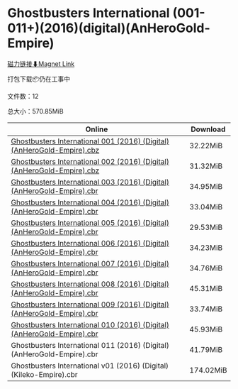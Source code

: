 # Ghostbusters International (001-011+)(2016)(digital)(AnHeroGold-Empire)

[磁力链接⬇Magnet Link](magnet:?xt=urn:btih:64d78e634309f0bce91114ec689cec8ab9246bb0&dn=Ghostbusters%20International%20%28001-011%2B%29%282016%29%28digital%29%28AnHeroGold-Empire%29)

打包下载📦仍在工事中

文件数：12

总大小：570.85MiB

Online | Download
--- | ---
[Ghostbusters International 001 (2016) (Digital) (AnHeroGold-Empire).cbz](https://github.com/alicewish/markdown/blob/master/comic/Ghostbusters-International-001-2016-Digital-AnHeroGold-Empire-cbz.md) | 32.22MiB
[Ghostbusters International 002 (2016) (Digital) (AnHeroGold-Empire).cbz](https://github.com/alicewish/markdown/blob/master/comic/Ghostbusters-International-002-2016-Digital-AnHeroGold-Empire-cbz.md) | 31.32MiB
[Ghostbusters International 003 (2016) (Digital) (AnHeroGold-Empire).cbr](https://github.com/alicewish/markdown/blob/master/comic/Ghostbusters-International-003-2016-Digital-AnHeroGold-Empire-cbr.md) | 34.95MiB
[Ghostbusters International 004 (2016) (Digital) (AnHeroGold-Empire).cbr](https://github.com/alicewish/markdown/blob/master/comic/Ghostbusters-International-004-2016-Digital-AnHeroGold-Empire-cbr.md) | 33.04MiB
[Ghostbusters International 005 (2016) (Digital) (AnHeroGold-Empire).cbr](https://github.com/alicewish/markdown/blob/master/comic/Ghostbusters-International-005-2016-Digital-AnHeroGold-Empire-cbr.md) | 29.53MiB
[Ghostbusters International 006 (2016) (Digital) (AnHeroGold-Empire).cbr](https://github.com/alicewish/markdown/blob/master/comic/Ghostbusters-International-006-2016-Digital-AnHeroGold-Empire-cbr.md) | 34.23MiB
[Ghostbusters International 007 (2016) (Digital) (AnHeroGold-Empire).cbr](https://github.com/alicewish/markdown/blob/master/comic/Ghostbusters-International-007-2016-Digital-AnHeroGold-Empire-cbr.md) | 34.76MiB
[Ghostbusters International 008 (2016) (Digital) (AnHeroGold-Empire).cbr](https://github.com/alicewish/markdown/blob/master/comic/Ghostbusters-International-008-2016-Digital-AnHeroGold-Empire-cbr.md) | 45.31MiB
[Ghostbusters International 009 (2016) (Digital) (AnHeroGold-Empire).cbr](https://github.com/alicewish/markdown/blob/master/comic/Ghostbusters-International-009-2016-Digital-AnHeroGold-Empire-cbr.md) | 33.74MiB
[Ghostbusters International 010 (2016) (Digital) (AnHeroGold-Empire).cbr](https://github.com/alicewish/markdown/blob/master/comic/Ghostbusters-International-010-2016-Digital-AnHeroGold-Empire-cbr.md) | 45.93MiB
Ghostbusters International 011 (2016) (Digital) (AnHeroGold-Empire).cbr | 41.79MiB
Ghostbusters International v01 (2016) (Digital) (Kileko-Empire).cbr | 174.02MiB